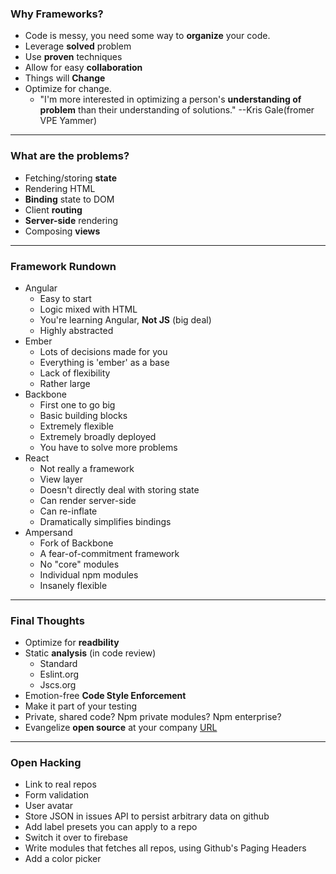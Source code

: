 ### Why Frameworks?
  - Code is messy, you need some way to **organize** your code.
  - Leverage **solved** problem
  - Use **proven** techniques
  - Allow for easy **collaboration**
  - Things will **Change**
  - Optimize for change.
    - "I'm more interested in optimizing a person's **understanding of problem** than their understanding of solutions."  --Kris Gale(fromer VPE Yammer)

<hr>

### What are the problems?
  - Fetching/storing **state**
  - Rendering HTML
  - **Binding** state to DOM
  - Client **routing**
  - **Server-side** rendering
  - Composing **views**

<hr>

### Framework Rundown
  - Angular
    - Easy to start
    - Logic mixed with HTML
    - You're learning Angular, **Not JS** (big deal)
    - Highly abstracted
  - Ember
    - Lots of decisions made for you
    - Everything is 'ember' as a base
    - Lack of flexibility
    - Rather large
  - Backbone
    - First one to go big
    - Basic building blocks
    - Extremely flexible
    - Extremely broadly deployed
    - You have to solve more problems
  - React
    - Not really a framework
    - View layer
    - Doesn't directly deal with storing state
    - Can render server-side
    - Can re-inflate
    - Dramatically simplifies bindings
  - Ampersand
    - Fork of Backbone
    - A fear-of-commitment framework
    - No "core" modules
    - Individual npm modules
    - Insanely flexible

<hr>

### Final Thoughts
  - Optimize for **readbility**
  - Static **analysis** (in code review)
    - Standard
    - Eslint.org
    - Jscs.org
  - Emotion-free **Code Style Enforcement**
  - Make it part of your testing
  - Private, shared code? Npm private modules? Npm enterprise?
  - Evangelize **open source** at your company [URL](bit.ly/os-charity)

<hr>

### Open Hacking
  - Link to real repos
  - Form validation
  - User avatar
  - Store JSON in issues API to persist arbitrary data on github
  - Add label presets you can apply to a repo
  - Switch it over to firebase
  - Write modules that fetches all repos, using Github's Paging Headers
  - Add a color picker







